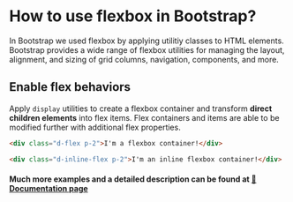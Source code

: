 # How to use flexbox in Bootstrap? 

In Bootstrap we used flexbox by applying utilitiy classes to HTML elements. Bootstrap provides a wide range of flexbox utilities for managing the layout, alignment, and sizing of grid columns, navigation, components, and more.

## Enable flex behaviors

Apply `display` utilities to create a flexbox container and transform **direct children elements** into flex items. Flex containers and items are able to be modified further with additional flex properties.

```html
<div class="d-flex p-2">I'm a flexbox container!</div>
```

```html
<div class="d-inline-flex p-2">I'm an inline flexbox container!</div>
```

#### Much more examples and a detailed description can be found at [📄 Documentation page](https://mdbootstrap.com/how-to/bootstrap/flexbox-use/)
